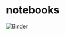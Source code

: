 # notebooks

[![Binder](https://mybinder.org/badge.svg)](https://mybinder.org/v2/gh/dominikl/notebooks/docker)



